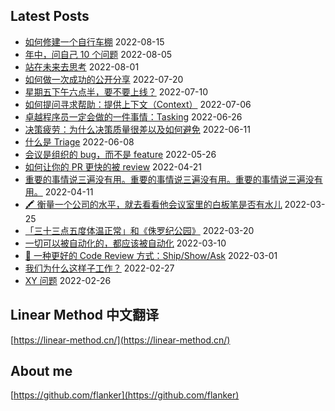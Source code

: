## Latest Posts

* [如何修建一个自行车棚](posts/2022/08-15-how-to-build-a-bike-shed.md) 2022-08-15
* [年中，问自己 10 个问题](posts/2022/08-05-ten-questions.md) 2022-08-05
* [站在未来去思考](posts/2022/08-01-think-in-the-future.md) 2022-08-01
* [如何做一次成功的公开分享](posts/2022/07-20-SCQA-and-six-rehearsals.md) 2022-07-20
* [星期五下午六点半，要不要上线？](posts/2022/07-10-continues-deployment-on-the-friday-afternoon.md) 2022-07-10
* [如何提问寻求帮助：提供上下文（Context）](posts/2022/07-06-ask-with-context.md) 2022-07-06
* [卓越程序员一定会做的一件事情：Tasking](posts/2022/06-26-tasking) 2022-06-26
* [决策疲劳：为什么决策质量很差以及如何避免](posts/2022/06-11-decision-fatigue.md) 2022-06-11
* [什么是 Triage](posts/2022/06-08-what-is-triage.md) 2022-06-08
* [会议是组织的 bug，而不是 feature](posts/2022/05-26-meetings-are-bugs-not-features.md) 2022-05-26
* [如何让你的 PR 更快的被 review](posts/2022/04-21-how-to-get-your-pr-reviewed.md) 2022-04-21
* [重要的事情说三遍没有用。重要的事情说三遍没有用。重要的事情说三遍没有用。](posts/2022/04-11-important-things.md) 2022-04-11
* [🖍 衡量一个公司的水平，就去看看他会议室里的白板笔是否有水儿](posts/2022/03-25_whiteboard_marker.md) 2022-03-25
* [「三十三点五度体温正常」和《侏罗纪公园》](posts/2022/03-20_33_degrees_and_jurassic_park.md) 2022-03-20
* [一切可以被自动化的，都应该被自动化](posts/2022/03-10_everything_can_be_automated_must_be_automated.md) 2022-03-10
* [🚀 一种更好的 Code Review 方式：Ship/Show/Ask](posts/2022/03-01_ship_show_ask.md) 2022-03-01
* [我们为什么这样子工作？](posts/2022/02-27_why_we_work.md) 2022-02-27
* [XY 问题](posts/2022/02-26_xy_problem.md) 2022-02-26

## Linear Method 中文翻译

[https://linear-method.cn/](https://linear-method.cn/)

## About me

[https://github.com/flanker](https://github.com/flanker)
